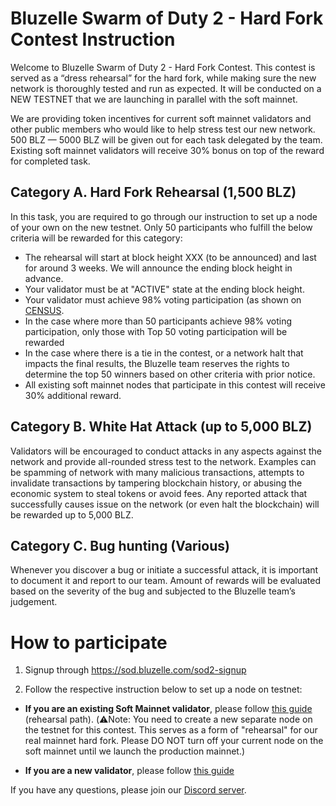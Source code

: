 # Bluzelle Swarm of Duty 2 - Hard Fork Contest Instruction


Welcome to Bluzelle Swarm of Duty 2 - Hard Fork Contest. This contest is served as a “dress rehearsal” for the hard fork, while making sure the new network is thoroughly tested and run as expected. It will be conducted on a NEW TESTNET that we are launching in parallel with the soft mainnet.

We are providing token incentives for current soft mainnet validators and other public members who would like to help stress test our new network. 500 BLZ — 5000 BLZ will be given out for each task delegated by the team. Existing soft mainnet validators will receive 30% bonus on top of the reward for completed task.

## Category A. Hard Fork Rehearsal (1,500 BLZ)

In this task, you are required to go through our instruction to set up a node of your own on the new testnet. Only 50 participants who fulfill the below criteria will be rewarded for this category:

- The rehearsal will start at block height XXX (to be announced) and last for around 3 weeks. We will announce the ending block height in advance.
- Your validator must be at "ACTIVE" state at the ending block height.
- Your validator must achieve 98% voting participation (as shown on [CENSUS](https://census.testnet.public.bluzelle.com/validators).
- In the case where more than 50 participants achieve 98% voting participation, only those with Top 50 voting participation will be rewarded
- In the case where there is a tie in the contest, or a network halt that impacts the final results, the Bluzelle team reserves the rights to determine the top 50 winners based on other criteria with prior notice.
- All existing soft mainnet nodes that participate in this contest will receive 30% additional reward.

## Category B. White Hat Attack (up to 5,000 BLZ)
Validators will be encouraged to conduct attacks in any aspects against the network and provide all-rounded stress test to the network. Examples can be spamming of network with many malicious transactions, attempts to invalidate transactions by tampering blockchain history, or abusing the economic system to steal tokens or avoid fees. Any reported attack that successfully causes issue on the network (or even halt the blockchain) will be rewarded up to 5,000 BLZ.

## Category C. Bug hunting (Various)
Whenever you discover a bug or initiate a successful attack, it is important to document it and report to our team. Amount of rewards will be evaluated based on the severity of the bug and subjected to the Bluzelle team’s judgement.


# How to participate

1. Signup through https://sod.bluzelle.com/sod2-signup

2. Follow the respective instruction below to set up a node on testnet:

- **If you are an existing Soft Mainnet validator**, please follow [this guide](NetworkRehearsalInstructions/NetworkRehearsalInstructions.md) (rehearsal path). (⚠️Note: You need to create a new separate node on the testnet for this contest. This serves as a form of "rehearsal" for our real mainnet hard fork. Please DO NOT turn off your current node on the soft mainnet until we launch the production mainnet.)

- **If you are a new validator**, please follow [this guide](public-validator-+-sentry/buildvalidatorsentry.md)

If you have any questions, please join our [Discord server](https://discord.gg/KRhcKE6qS6).